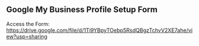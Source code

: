 ## Google My Business Profile Setup Form

Access the Form: https://drive.google.com/file/d/1Ti9YBpyTOebp5RsdQBgzTchvV2XE7ahe/view?usp=sharing
